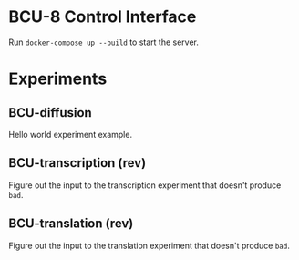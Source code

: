 # BCU-8 Control Interface

Run `docker-compose up --build` to start the server.

# Experiments

## BCU-diffusion

Hello world experiment example.

## BCU-transcription (rev)

Figure out the input to the transcription experiment that doesn't produce `bad`.

## BCU-translation (rev)

Figure out the input to the translation experiment that doesn't produce `bad`.
